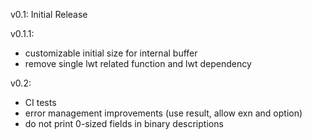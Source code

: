 v0.1: Initial Release

v0.1.1:  
- customizable initial size for internal buffer
- remove single lwt related function and lwt dependency

v0.2:  
- CI tests
- error management improvements (use result, allow exn and option)
- do not print 0-sized fields in binary descriptions

